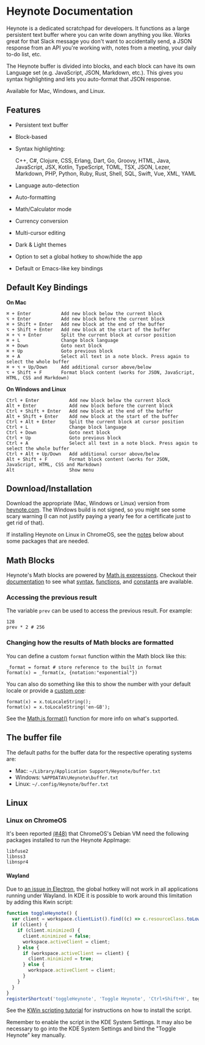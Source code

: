 # Heynote Documentation

Heynote is a dedicated scratchpad for developers. It functions as a large persistent text buffer where you can write down anything you like. Works great for that Slack message you don't want to accidentally send, a JSON response from an API you're working with, notes from a meeting, your daily to-do list, etc.

The Heynote buffer is divided into blocks, and each block can have its own Language set (e.g. JavaScript, JSON, Markdown, etc.). This gives you syntax highlighting and lets you auto-format that JSON response.

Available for Mac, Windows, and Linux.

## Features

-   Persistent text buffer
-   Block-based
-   Syntax highlighting:

    C++, C#, Clojure, CSS, Erlang, Dart, Go, Groovy, HTML, Java, JavaScript, JSX, Kotlin, TypeScript, TOML, TSX, JSON, Lezer, Markdown, PHP, Python, Ruby, Rust, Shell, SQL, Swift, Vue, XML, YAML

-   Language auto-detection
-   Auto-formatting
-   Math/Calculator mode
-   Currency conversion
-   Multi-cursor editing
-   Dark & Light themes
-   Option to set a global hotkey to show/hide the app
-   Default or Emacs-like key bindings

## Default Key Bindings

<!-- keyboard_shortcuts -->

**On Mac**

```
⌘ + Enter           Add new block below the current block
⌥ + Enter           Add new block before the current block
⌘ + Shift + Enter   Add new block at the end of the buffer
⌥ + Shift + Enter   Add new block at the start of the buffer
⌘ + ⌥ + Enter       Split the current block at cursor position
⌘ + L               Change block language
⌘ + Down            Goto next block
⌘ + Up              Goto previous block
⌘ + A               Select all text in a note block. Press again to select the whole buffer
⌘ + ⌥ + Up/Down     Add additional cursor above/below
⌥ + Shift + F       Format block content (works for JSON, JavaScript, HTML, CSS and Markdown)
```

**On Windows and Linux**

```
Ctrl + Enter           Add new block below the current block
Alt + Enter            Add new block before the current block
Ctrl + Shift + Enter   Add new block at the end of the buffer
Alt + Shift + Enter    Add new block at the start of the buffer
Ctrl + Alt + Enter     Split the current block at cursor position
Ctrl + L               Change block language
Ctrl + Down            Goto next block
Ctrl + Up              Goto previous block
Ctrl + A               Select all text in a note block. Press again to select the whole buffer
Ctrl + Alt + Up/Down   Add additional cursor above/below
Alt + Shift + F        Format block content (works for JSON, JavaScript, HTML, CSS and Markdown)
Alt                    Show menu
```

## Download/Installation

Download the appropriate (Mac, Windows or Linux) version from [heynote.com](https://heynote.com). The Windows build is not signed, so you might see some scary warning (I can not justify paying a yearly fee for a certificate just to get rid of that).

If installing Heynote on Linux in ChromeOS, see the [notes](#user-content-linux-on-chromeos) below about some packages that are needed.

## Math Blocks

Heynote's Math blocks are powered by [Math.js expressions](https://mathjs.org/docs/expressions). Checkout their [documentation](https://mathjs.org/docs/) to see what [syntax](https://mathjs.org/docs/expressions/syntax.html), [functions](https://mathjs.org/docs/reference/functions.html), and [constants](https://mathjs.org/docs/reference/constants.html) are available.

### Accessing the previous result

The variable `prev` can be used to access the previous result. For example:

```
128
prev * 2 # 256
```

### Changing how the results of Math blocks are formatted

You can define a custom `format` function within the Math block like this:

```
_format = format # store reference to the built in format
format(x) = _format(x, {notation:"exponential"})
```

You can also do something like this to show the number with your default locale or provide a [custom one](https://www.w3.org/International/articles/language-tags/):

```
format(x) = x.toLocaleString();
format(x) = x.toLocaleString('en-GB');
```


See the [Math.js format()](https://mathjs.org/docs/reference/functions/format.html) function for more info on what's supported.

## The buffer file

The default paths for the buffer data for the respective operating systems are:

-   Mac: `~/Library/Application Support/Heynote/buffer.txt`
-   Windows: `%APPDATA%\Heynote\buffer.txt`
-   Linux: `~/.config/Heynote/buffer.txt`

## Linux

### Linux on ChromeOS

It's been reported [(#48)](https://github.com/heyman/heynote/issues/48) that ChromeOS's Debian VM need the following packages installed to run the Heynote AppImage:

```
libfuse2
libnss3
libnspr4
```

#### Wayland

Due to [an issue in Electron](https://github.com/electron/electron/issues/38288), the global hotkey will not work in all applications running under Wayland. In KDE it is possible to work around this limitation by adding this Kwin script:

```javascript
function toggleHeynote() {
  var client = workspace.clientList().find((c) => c.resourceClass.toLowerCase() === 'heynote');
  if (client) {
    if (client.minimized) {
      client.minimized = false;
      workspace.activeClient = client;
    } else {
      if (workspace.activeClient == client) {
        client.minimized = true;
      } else {
        workspace.activeClient = client;
      }
    }
  }
}
registerShortcut('toggleHeynote', 'Toggle Heynote', 'Ctrl+Shift+H', toggleHeynote);
```

See the [KWin scripting tutorial](https://develop.kde.org/docs/plasma/kwin/) for instructions on how to install the script.

Remember to enable the script in the KDE System Settings. It may also be necessary to go into the KDE System Settings and bind the "Toggle Heynote" key manually.
